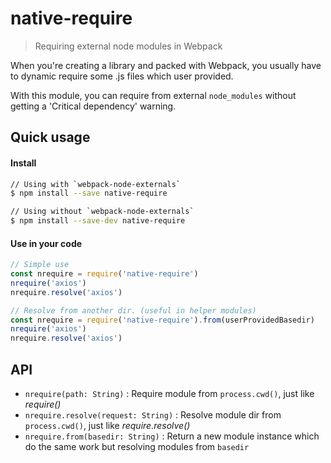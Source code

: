 native-require
==============
> Requiring external node modules in Webpack

When you're creating a library and packed with Webpack, you usually have to dynamic require some .js files which user provided.

With this module, you can require from external `node_modules` without getting a 'Critical dependency' warning.

## Quick usage
#### Install
```sh
// Using with `webpack-node-externals`
$ npm install --save native-require

// Using without `webpack-node-externals`
$ npm install --save-dev native-require
```

#### Use in your code
```javascript
// Simple use
const nrequire = require('native-require')
nrequire('axios')
nrequire.resolve('axios')

// Resolve from another dir. (useful in helper modules)
const nrequire = require('native-require').from(userProvidedBasedir)
nrequire('axios')
nrequire.resolve('axios')
```

## API
- `nrequire(path: String)` : Require module from `process.cwd()`, just like _require()_
- `nrequire.resolve(request: String)` : Resolve module dir from `process.cwd()`, just like _require.resolve()_
- `nrequire.from(basedir: String)` : Return a new module instance which do the same work but resolving modules from `basedir`
